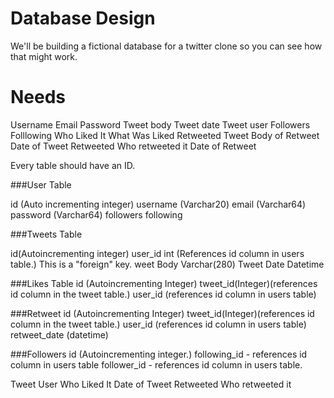 # Database Design

We'll be building a fictional database for a twitter clone so you can see how that might work.

# Needs

Username
Email
Password
Tweet body
Tweet date
Tweet user
Followers
Folllowing
Who Liked It
What Was Liked
Retweeted Tweet
Body of Retweet
Date of Tweet Retweeted
Who retweeted it
Date of Retweet

Every table should have an ID.

###User Table

id (Auto incrementing integer)
username (Varchar20)
email (Varchar64)
password (Varchar64)
followers
following

###Tweets Table

id(Autoincrementing integer)
user_id int (References id column in users table.) This is a "foreign" key.
weet Body Varchar(280)
Tweet Date Datetime

###Likes Table
id (Autoincrementing Integer)
tweet_id(Integer)(references id column in the tweet table.)
user_id (references id column in users table)

###Retweet
id (Autoincrementing Integer)
tweet_id(Integer)(references id column in the tweet table.)
user_id (references id column in users table)
retweet_date (datetime)

###Followers
id (Autoincrementing integer.)
following_id - references id column in users table
follower_id - references id column in users table.

Tweet User
Who Liked It
Date of Tweet Retweeted
Who retweeted it
